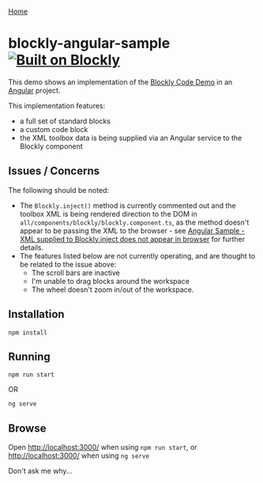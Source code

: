 [Home](../README.md)

# blockly-angular-sample [![Built on Blockly](https://tinyurl.com/built-on-blockly)](https://github.com/google/blockly)

This demo shows an implementation of the [Blockly Code Demo](https://blockly-demo.appspot.com/static/demos/code/index.html) in an [Angular](https://angular.io/) project.

This implementation features:

- a full set of standard blocks
- a custom code block
- the XML toolbox data is being supplied via an Angular service to the Blockly component

## Issues / Concerns

The following should be noted:

- The `Blockly.inject()` method is currently commented out and the toolbox XML is being rendered direction to the DOM in `all/components/blockly/blockly.component.ts`, as the method doesn't appear to be passing the XML to the browser - see [Angular Sample - XML supplied to Blockly.inject does not appear in browser](https://github.com/google/blockly-samples/issues/50) for further details.
- The features listed below are not currently operating, and are thought to be related to the issue above:
  - The scroll bars are inactive
  - I'm unable to drag blocks around the workspace
  - The wheel doesn't zoom in/out of the workspace.

## Installation

```
npm install
```

## Running

```
npm run start
```

OR

```
ng serve
```

## Browse

Open [http://localhost:3000/](http://localhost:3000/) when using `npm run start`, or [http://localhost:3000/](http://localhost:4200/) when using `ng serve`

Don't ask me why...
